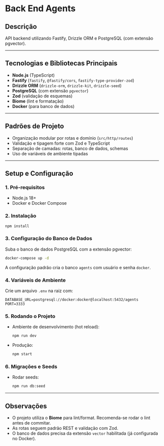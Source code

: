 # Back End Agents

## Descrição

API backend utilizando Fastify, Drizzle ORM e PostgreSQL (com extensão pgvector).

---

## Tecnologias e Bibliotecas Principais

- **Node.js** (TypeScript)
- **Fastify** (`fastify`, `@fastify/cors`, `fastify-type-provider-zod`)
- **Drizzle ORM** (`drizzle-orm`, `drizzle-kit`, `drizzle-seed`)
- **PostgreSQL** (com extensão `pgvector`)
- **Zod** (validação de esquemas)
- **Biome** (lint e formatação)
- **Docker** (para banco de dados)

---

## Padrões de Projeto

- Organização modular por rotas e domínio (`src/http/routes`)
- Validação e tipagem forte com Zod e TypeScript
- Separação de camadas: rotas, banco de dados, schemas
- Uso de variáveis de ambiente tipadas

---

## Setup e Configuração

### 1. Pré-requisitos

- Node.js 18+
- Docker e Docker Compose

### 2. Instalação

```bash
npm install
```

### 3. Configuração do Banco de Dados

Suba o banco de dados PostgreSQL com a extensão pgvector:

```bash
docker-compose up -d
```

A configuração padrão cria o banco `agents` com usuário e senha `docker`.

### 4. Variáveis de Ambiente

Crie um arquivo `.env` na raiz com:

```
DATABASE_URL=postgresql://docker:docker@localhost:5432/agents
PORT=3333
```

### 5. Rodando o Projeto

- Ambiente de desenvolvimento (hot reload):

  ```bash
  npm run dev
  ```

- Produção:

  ```bash
  npm start
  ```

### 6. Migrações e Seeds

- Rodar seeds:

  ```bash
  npm run db:seed
  ```

---

## Observações

- O projeto utiliza o **Biome** para lint/format. Recomenda-se rodar o lint antes de commitar.
- As rotas seguem padrão REST e validação com Zod.
- O banco de dados precisa da extensão `vector` habilitada (já configurada no Docker). 